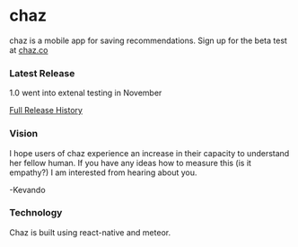 # chaz
chaz is a mobile app for saving recommendations. Sign up for the beta test at [chaz.co](http://chaz.co)


### Latest Release
1.0 went into extenal testing in November

[Full Release History]

[Full Release History]: <https://github.com/kevando/chaz/blob/master/documentation/RELEASES.md>


### Vision
I hope users of chaz experience an increase in their capacity to understand her fellow human. If you have any ideas how to measure this (is it empathy?) I am interested from hearing about you.


 -Kevando

### Technology
Chaz is built using react-native and meteor.